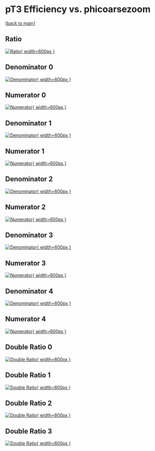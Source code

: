 # pT3 Efficiency vs. phicoarsezoom

[[back to main](./)]



## Ratio

[![Ratio](../mtv/var/pT3_loweta_0_-1_eff_phicoarsezoom.png){ width=600px }](../mtv/var/pT3_loweta_0_-1_eff_phicoarsezoom.pdf)

## Denominator 0

[![Denominator](../mtv/den/pT3_loweta_0_-1_eff_phicoarsezoom_den0.png){ width=600px }](../mtv/den/pT3_loweta_0_-1_eff_phicoarsezoom_den0.pdf)

## Numerator 0

[![Numerator](../mtv/num/pT3_loweta_0_-1_eff_phicoarsezoom_num0.png){ width=600px }](../mtv/num/pT3_loweta_0_-1_eff_phicoarsezoom_num0.pdf)

## Denominator 1

[![Denominator](../mtv/den/pT3_loweta_0_-1_eff_phicoarsezoom_den1.png){ width=600px }](../mtv/den/pT3_loweta_0_-1_eff_phicoarsezoom_den1.pdf)

## Numerator 1

[![Numerator](../mtv/num/pT3_loweta_0_-1_eff_phicoarsezoom_num1.png){ width=600px }](../mtv/num/pT3_loweta_0_-1_eff_phicoarsezoom_num1.pdf)

## Denominator 2

[![Denominator](../mtv/den/pT3_loweta_0_-1_eff_phicoarsezoom_den2.png){ width=600px }](../mtv/den/pT3_loweta_0_-1_eff_phicoarsezoom_den2.pdf)

## Numerator 2

[![Numerator](../mtv/num/pT3_loweta_0_-1_eff_phicoarsezoom_num2.png){ width=600px }](../mtv/num/pT3_loweta_0_-1_eff_phicoarsezoom_num2.pdf)

## Denominator 3

[![Denominator](../mtv/den/pT3_loweta_0_-1_eff_phicoarsezoom_den3.png){ width=600px }](../mtv/den/pT3_loweta_0_-1_eff_phicoarsezoom_den3.pdf)

## Numerator 3

[![Numerator](../mtv/num/pT3_loweta_0_-1_eff_phicoarsezoom_num3.png){ width=600px }](../mtv/num/pT3_loweta_0_-1_eff_phicoarsezoom_num3.pdf)

## Denominator 4

[![Denominator](../mtv/den/pT3_loweta_0_-1_eff_phicoarsezoom_den4.png){ width=600px }](../mtv/den/pT3_loweta_0_-1_eff_phicoarsezoom_den4.pdf)

## Numerator 4

[![Numerator](../mtv/num/pT3_loweta_0_-1_eff_phicoarsezoom_num4.png){ width=600px }](../mtv/num/pT3_loweta_0_-1_eff_phicoarsezoom_num4.pdf)

## Double Ratio 0

[![Double Ratio](../mtv/ratio/pT3_loweta_0_-1_eff_phicoarsezoom_ratio0.png){ width=600px }](../mtv/ratio/pT3_loweta_0_-1_eff_phicoarsezoom_ratio0.pdf)

## Double Ratio 1

[![Double Ratio](../mtv/ratio/pT3_loweta_0_-1_eff_phicoarsezoom_ratio1.png){ width=600px }](../mtv/ratio/pT3_loweta_0_-1_eff_phicoarsezoom_ratio1.pdf)

## Double Ratio 2

[![Double Ratio](../mtv/ratio/pT3_loweta_0_-1_eff_phicoarsezoom_ratio2.png){ width=600px }](../mtv/ratio/pT3_loweta_0_-1_eff_phicoarsezoom_ratio2.pdf)

## Double Ratio 3

[![Double Ratio](../mtv/ratio/pT3_loweta_0_-1_eff_phicoarsezoom_ratio3.png){ width=600px }](../mtv/ratio/pT3_loweta_0_-1_eff_phicoarsezoom_ratio3.pdf)

